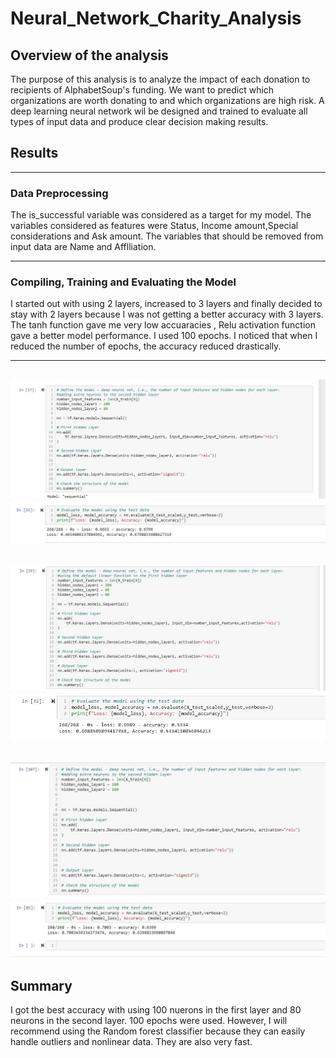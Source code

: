 # Neural_Network_Charity_Analysis
## Overview of the analysis
The purpose of this analysis is to analyze the impact of each donation to recipients of AlphabetSoup's funding. We want to predict which organizations are worth donating to and which organizations are high risk. A deep learning neural network wil be designed and trained to evaluate all types of input data and produce clear decision making results.

## Results
---
### Data Preprocessing

The is_successful variable was considered as a target for my model.
The variables considered as features were Status, Income amount,Special considerations and Ask amount.
The variables that should be removed from input data are Name and  Afflliation.

---
### Compiling, Training and Evaluating the Model
I started out with using 2 layers, increased to 3 layers and finally decided to stay with 2 layers because I was not getting a better accuracy with 3 layers.
The tanh function gave me very low accuaracies , Relu activation function gave a better model performance.
I used 100 epochs. I noticed that when I reduced the number of epochs, the accuracy reduced drastically.

---
![Ist Optimization](https://github.com/Elewekeadanma/Neural_Network_Charity_Analysis/blob/main/images/optimization1.jpg)
![Results of the 1st Optimization](https://github.com/Elewekeadanma/Neural_Network_Charity_Analysis/blob/main/images/result_optimization1.jpg)
---
![2nd Optimization](https://github.com/Elewekeadanma/Neural_Network_Charity_Analysis/blob/main/images/optimization2.jpg)
![Results of the 2nd Optimization](https://github.com/Elewekeadanma/Neural_Network_Charity_Analysis/blob/main/images/result_optimization2.jpg)
---
![3rd Optimization](https://github.com/Elewekeadanma/Neural_Network_Charity_Analysis/blob/main/images/optimization3.jpg)
![Results of the 3rd Optimization](https://github.com/Elewekeadanma/Neural_Network_Charity_Analysis/blob/main/images/result_optimization3.jpg)
---
## Summary
I got the best accuracy with using 100 nuerons in the first layer and 80 neurons in the second layer. 100 epochs were used.
However, I will recommend using the Random forest classifier because they can easily handle outliers and nonlinear data. They are also very fast.
